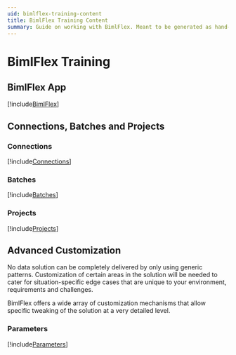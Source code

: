 ```yaml
---
uid: bimlflex-training-content
title: BimlFlex Training Content
summary: Guide on working with BimlFlex. Meant to be generated as hand-out.
---
```

# BimlFlex Training

## BimlFlex App

[!include[BimlFlex](../metadata-editors/_incl-header-bimlflex-app.md)]

## Connections, Batches and Projects

### Connections

[!include[Connections](../metadata-editors/_incl-header-connection.md)]

### Batches

[!include[Batches](../metadata-editors/_incl-header-batch.md)]

### Projects

[!include[Projects](../metadata-editors/_incl-header-project.md)]

## Advanced Customization

No data solution can be completely delivered by only using generic patterns. Customization of certain areas in the solution will be needed to cater for situation-specific edge cases that are unique to your environment, requirements and challenges.

BimlFlex offers a wide array of customization mechanisms that allow specific tweaking of the solution at a very detailed level.

### Parameters

[!include[Parameters](../metadata-editors/_incl-header-parameter.md)]
